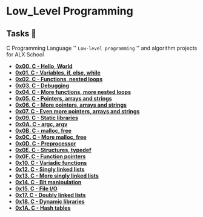 # Low_Level Programming

## Tasks :page_with_curl:

C Programming Language '' `Low-level programming` '' and algorithm projects for ALX School
 
 - **[0x00. C - Hello, World](./0x00-hello_world)**
 - **[0x01. C - Variables, if, else, while](./0x01-variables_if_else_while)**
 - **[0x02. C - Functions, nested loops](./0x02-functions_nested_loops)**
 - **[0x03. C - Debugging](./0x03-debugging)**
 - **[0x04. C - More functions, more nested loops](./0x04-more_functions_nested_loops)**
 - **[0x05. C - Pointers, arrays and strings](./0x05-pointers_arrays_strings)**
 - **[0x06. C - More pointers, arrays and strings](./0x06-pointers_arrays_strings)**
 - **[0x07. C - Even more pointers, arrays and strings](./0x07-pointers_arrays_strings)**
 - **[0x09. C - Static libraries](./0x09-static_libraries)**
 - **[0x0A. C - argc, argv](./0x0A-argc_argv)**
 - **[0x0B. C - malloc, free](./0x0B-malloc_free)**
 - **[0x0C. C - More malloc, free](./0x0C-more_malloc_free)**
 - **[0x0D. C - Preprocessor](./0x0D-preprocessor)**
 - **[0x0E. C - Structures, typedef](./0x0E-structures_typedef)**
 - **[0x0F. C - Function pointers](./0x0F-function_pointers)**
 - **[0x10. C - Variadic functions](./0x10-variadic_functions)**
 - **[0x12. C - Singly linked lists](./0x12-singly_linked_lists)**
 - **[0x13. C - More singly linked lists](./0x13-more_singly_linked_lists)**
 - **[0x14. C - Bit manipulation](./0x14-bit_manipulation)**
 - **[0x15. C - File I/O](./0x15-file_io)**
 - **[0x17. C - Doubly linked lists](./0x17-doubly_linked_lists)**
 - **[0x18. C - Dynamic libraries](./0x18-dynamic_libraries)**
 - **[0x1A. C - Hash tables](./0x1A-hash_tables)**